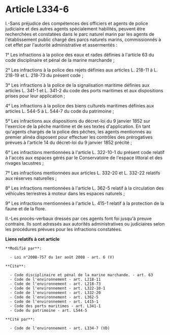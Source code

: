 # Article L334-6

I.-Sans préjudice des compétences des officiers et agents de police judiciaire et des autres agents spécialement habilités,
peuvent être recherchées et constatées dans le parc naturel marin par les agents de l'établissement public chargé des parcs
naturels marins, commissionnés à cet effet par l'autorité administrative et assermentés : 

1° Les infractions à la police des eaux et rades définies à l'article 63 du code disciplinaire et pénal de la marine
marchande ; 

2° Les infractions à la police des rejets définies aux articles L. 218-11 à L. 218-19 et L. 218-73 du présent code ; 

3° Les infractions à la police de la signalisation maritime définies aux articles L. 341-1 et L. 341-2 du code des ports
maritimes et aux dispositions prises pour leur application ; 

4° Les infractions à la police des biens culturels maritimes définies aux articles L. 544-5 à L. 544-7 du code du
patrimoine ; 

5° Les infractions aux dispositions du décret-loi du 9 janvier 1852 sur l'exercice de la pêche maritime et de ses textes
d'application. En tant qu'agents chargés de la police des pêches, les agents mentionnés au premier alinéa disposent pour
effectuer les contrôles des prérogatives prévues à l'article 14 du décret-loi du 9 janvier 1852 précité ; 

6° Les infractions mentionnées à l'article L. 322-10-1 du présent code relatif à l'accès aux espaces gérés par le
Conservatoire de l'espace littoral et des rivages lacustres ; 

7° Les infractions mentionnées aux articles L. 332-20 et L. 332-22 relatifs aux réserves naturelles ; 

8° Les infractions mentionnées à l'article L. 362-5 relatif à la circulation des véhicules terrestres à moteur dans les
espaces naturels ; 

9° Les infractions mentionnées à l'article L. 415-1 relatif à la protection de la faune et de la flore. 

II.-Les procès-verbaux dressés par ces agents font foi jusqu'à preuve contraire. Ils sont adressés aux autorités
administratives ou judiciaires selon les procédures prévues pour les infractions constatées.

**Liens relatifs à cet article**

	**Modifié par**:

	  - Loi n°2008-757 du 1er août 2008 - art. 6 (V)

	**Cite**:

	  - Code disciplinaire et pénal de la marine marchande. - art. 63
	  - Code de l'environnement - art. L218-11
	  - Code de l'environnement - art. L218-73
	  - Code de l'environnement - art. L322-10-1
	  - Code de l'environnement - art. L332-20
	  - Code de l'environnement - art. L362-5
	  - Code de l'environnement - art. L415-1
	  - Code des ports maritimes - art. L341-1
	  - Code du patrimoine - art. L544-5

	**Cité par**:

	  - Code de l'environnement - art. L334-7 (VD)

